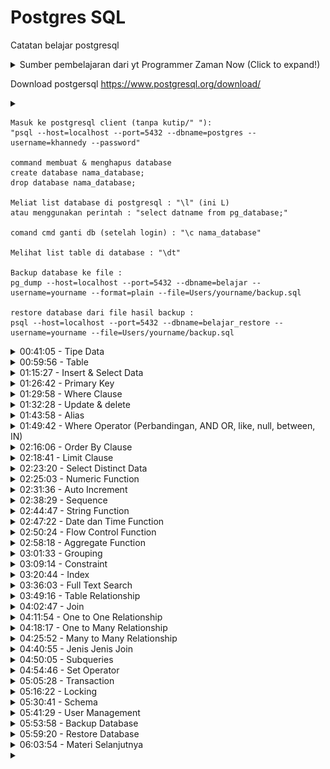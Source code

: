 # Postgres SQL

Catatan belajar postgresql 
<details> 
<summary> Sumber pembelajaran dari yt Programmer Zaman Now (Click to expand!)  </summary>

https://youtu.be/iEeveYoD0SA?si=wGV7oYYJ0rdBuUWG

</details>


Download postgersql 
https://www.postgresql.org/download/

<details>
<summary> </summary>
<img src="" style="width:500px">
</details>


```
Masuk ke postgresql client (tanpa kutip/" "):
"psql --host=localhost --port=5432 --dbname=postgres --username=khannedy --password"

command membuat & menghapus database
create database nama_database;
drop database nama_database;

Meliat list database di postgresql : "\l" (ini L)
atau menggunakan perintah : "select datname from pg_database;"

comand cmd ganti db (setelah login) : "\c nama_database"

Melihat list table di database : "\dt"   

Backup database ke file :
pg_dump --host=localhost --port=5432 --dbname=belajar --username=yourname --format=plain --file=Users/yourname/backup.sql

restore database dari file hasil backup :
psql --host=localhost --port=5432 --dbname=belajar_restore --username=yourname --file=Users/yourname/backup.sql 
```

<!-- Materi tipe data -->
<details>
<summary> 00:41:05 - Tipe Data </summary>

#### Tipe data Number 

Secara garis besar, tipe data number di PostgreSQL ada dua jenis;

* Integer, atau tipe number bilangan bulat
* Floating Point, atau tipe data number pecahan

Ada juga tipe data desimal/numeric, ini tipe data number khusus yang bisa ditentukan jumlah precision dan scale nya. Dokumentasi mengenai tipe data number bisa dilihat [disini](https://www.postgresql.org/docs/current/datatype-numeric.html).

#### Tipe data String 

Tipe data String atau Text ada banyak di PostgreSQL. 

##### Pertama tipe data String : CHAR dan VARCHAR

Kita bisa menentukan jumlah panjang maksimal karakter yang bisa ditampung oleh CHAR dan VARCHAR dengan menggunakan kurung buka lalu masukan jumlah maksimal karakter dan diakhiri kurung tutup. Misal, CHAR(10) atau VARCHAR(10) artinya tipe data String dengan maksimal jumlah karakternya adalah 10 karakter. Maksimum ukuran CHAR atau VARCHAR adalah 65535 karakter. 

##### Kedua Tipe data string : Text 

Berbeda dengan CHAR dan VARCHAR yang kita bisa tentukan panjang maksimum nya, TEXT tidak memiliki maksimum  panjang nya. 

#### Tipe data Date & Time

Sebenarnya bisa kita gunakan String untuk menyimpan data waktu atau tanggal, namun itu tidak direkomendasikan, karena akan menyulitkan kita ketika nanti butuh melakukan manipulasi waktu atau tanggal di PostgreSQL. Ada beberapa jenis tipe data date & time lengkapnya bisa dicek [disini](https://www.postgresql.org/docs/current/datatype-datetime.html).

#### Tipe data Boolean

BOOLEAN adalah tipe data kebenaran, yang artinya datanya hanya ada dua jenis, benar atau salah. Benar direpresentasikan dengan data TRUE, sedangkan salah direpresentasikan dengan data FALSE.

#### Tipe data ENUM

Saat membuat kolom, kadang ada jenis tipe data Text, namun isi datanya sudah fix, misal Jenis Kelamin, Kategori, dan sejenisnya. Kasus seperti itu bisa menggunakan tipe data Enum. Tipe data Enum harus dibuat terlebih dahulu, dan ditentukan Value yang diperbolehkan

Untuk membuat tipe data enum, kita bisa menggunakan perintah SQL:
```sql
CREATE TYPE NAMA_ENUM AS ENUM ('VALUE1, ‘VALUE2’, 'VALUE3');
```

#### Tipe data lainnya 

Sebenarnya masih banyak jenis tipe data yang lain yang didukung oleh PostgreSQL, namun itu bisa kita pelajari jika memang ada kebutuhan spesifik. Seperti misal tipe data binary, json, xml dan lain-lain. Dokumentasi lengkapnya [disini](https://www.postgresql.org/docs/current/datatype.html).
</details>




<!-- Materi table  -->
<details>
<summary>00:59:56 - Table </summary>

Sebelum kita bisa memasukkan data ke tabel, kita wajib terlebih dahulu membuat tabelnya terlebih dahulu. Dan tiap tabel yang kita buat, wajib ditentukan kolom-kolom nya, dan tipe data tiap kolom nya. Kita juga bisa mengubah tabel yang sudah terlanjur dibuat, seperti menambah kolom baru, mengubah kolom yang sudah ada, atau menghapus kolom. 

```sql
-- membuat table
create table barang(
	kode INT not null,
	name varchar(100) not null,
	harga int not null default 1000,
	jumlah int not null default 0,
	waktu_dibuat TIMESTAMP not null default current_timestamp 
);
-- merubah table yang sudah ada
alter table barang
add column deskripsi text;
```
</details>




<!-- Materi insert dan select -->
<details>
<summary> 01:15:27 - Insert & Select Data </summary>

#### Insert Data 

Untuk memasukkan data kedalam tabel, kita bisa menggunakan perintah SQL yang bernama **INSERT**. Contoh query insert data ke table:

```sql 
insert into products(id, name, price, quantity)
values('P0001','Mie Ayam Original',15000, 100);

insert into products(id, name, description, price, quantity)
values('P0002','Mie Ayam Baso Tahu', 'Mie Ayam original + baso tahu', 20000, 100);
-- contoh insert multple data
insert into products(id, name, price, quantity)
values('P0003','Mie Ayam Ceker',20000, 100),
	('P0004','Mie Ayam Spesial',25000, 100),
	('P0005','Mie Ayam Yamin',15000, 100);

```

#### Select Data 

Untuk mengambil data di tabel, kita bisa menggunakan SQL dengan kata kunci **SELECT**. SELECT bisa digunakan untuk mengambil semua kolom yang ada di tabel, atau sebagian kolom saja. Jika kita ingin mengambil semua kolom, kita bisa gunakan karakter * (bintang). Jika kita hanya ingin mengambil beberapa kolom saja, kita bisa sebutkan nama-nama kolom yang ingin kita ambil datanya. 

```sql
-- select semua data menggunakan bintang 
select * from products;
-- select kolom tertentu saja
select id, name, price, quantity from products;

```
</details>




<!-- Materi primary key -->
<details>
<summary> 01:26:42 - Primary Key </summary>

Primary key adalah sebuah kolom yang kita tunjuk sebagai id dari tabel tersebut. Primary key adalah identitas untuk tiap baris data di dalam tabel. Primary key harus unik, tidak boleh ada data dengan primary key yang sama. Contoh membuat table ``products`` dengan primary key ``id``:

```sql 
-- membuat table baru dengan primary key
create table products(
	id VARCHAR(10) not null,
	name VARCHAR(100) not null,
	description text, 
	price int not null,
	quantity int not null default 0,
	created_at TIMESTAMP not null default CURRENT_TIMESTAMP, 
	primary key (id)
);
-- menabahkan primary key pada table yang sudah ada
alter table products add primary key (id);
```
</details>




<!-- Materi where clause  -->
<details>
<summary> 01:29:58 - Where Clause</summary>

Saat mengambil data menggunakan perintah SQL SELECT, kadang kita ingin melakukan pencarian data. Misal, kita ingin mengambil data barang yang harganya 1jt, atau mengambil data barang yang quantity nya 0 (stok nya kosong). Hal ini bisa kita lakukan dengan **WHERE clause** setelah perintah **SELECT**.
```sql 
-- contoh 1
select * from products where name='Mie Ayam Spesial';
-- contoh 2 
select id, name, price, quantity from products where price=20000;
-- contoh 3
select id, name, price, quantity from products where id='P0004';
```
</details>




<!-- Materi update & delete -->
<details>
<summary>01:32:28 - Update & delete  </summary>

Untuk mengubah data di tabel, kita bisa menggunakan perintah SQL UPDATE. Saat menggunakan SQL UPDATE, kita harus memberi tahu data mana yang akan di update dengan WHERE clause.

> ⚠️Hati-hati ketika meng-update data di table, jika sampai WHERE clause nya salah, bisa-bisa kita malah meng-update seluruh data di tabel

```sql
-- contoh update data P0001, set categorynya menjadi makanan
update products set category = 'makanan' where id = 'P0001';

-- contoh mengubah beberapa kolom sekaligus
update products 
	set category = 'makanan',
	description = 'mie ayam + ceker'
where id = 'P0003';

-- contoh mengubah dengan value dikolom
update products set price = price + 5000 where id = 'P0004';
```

#### DELETE data 

Setelah kita tahu cara menambah, mengubah dan mengambil data di tabel, terakhir yang perlu kita ketahui adalah menghapus data di table. Untuk menghapus data di table, kita bisa menggunakan perintah SQL DELETE. Perintah SQL DELETE sama seperti UPDATE, kita perlu memberi tahu data mana yang akan di hapus dengan WHERE clause. 

> ⚠️Hati-hati, jangan sampai salah menentukan WHERE clause, karena jika salah, bisa-bisa kita akan menghapus seluruh data di table

```sql
-- delete data P0009 dari table products
delete from products 
where id = 'P0009';
```
</details>




<!-- Materi alias  -->
<details>
<summary> 01:43:58 - Alias</summary>

PostgreSQL memiliki fitur untuk melakukan alias untuk kolom dan tabel. Alias berguna jika kita ingin mengubah nama kolom atau nama tabel ketika melakukan SELECT data. Mungkin saat ini alias untuk tabel tidak terlalu terlihat gunanya, tapi nanti ketika kita telah mempelajari tentang JOIN, maka fitur alias untuk tabel sangat berguna sekali. Contoh pemakaian alias :

```sql 
select p.id as "kode barang",
	p.price as "harga barang",
	p.description as "deskipsi barang" 
from products as p;
```
</details>




<!-- Materi where operator -->
<details>
<summary> 01:49:42 - Where Operator (Perbandingan, AND OR, like, null, between, IN)</summary>

#### Operator Perbandingan

| Operator | Keterangan  |
| -------- | ----------- |
| =        | Sama dengan |
| <>       | atau        |
| !=       | Tidak sama dengan |
| <        | Kurang dari |
| <=       | Kurang dari atau sama dengan |
| >        | Lebih dari  |
| >=       | Lebih dari atau sama dengan |

contoh mencari data dengan operator perbandingan 
```sql
select * from products where price > 15000;

select * from products where price <= 15000;

select * from products where category != 'minuman';
```

#### AND & OR operator 
Kadang kita ingin mencari data dengan beberapa gabungan kondisi, kita bisa menggunakan operator ``AND`` dan ``OR``. AND dan OR digunakan untuk menggabungkan beberapa dua operator. Contoh : 

```sql
-- contoh 1 
select * from products where price > 15000 and category='makanan';
-- contoh 2 menggunakan OR & AND
select * from products where quantity>100 or category ='makanan' and price >10000;
```

Kita juga bisa menentukan prioritas operator dengan menambahkah tanda kurung (). Contoh :

```sql 
select * from products where category ='makanan' or (quantity>100 and price >10000);
```

#### LIKE Operator

LIKE operator adalah operator yang bisa kita gunakan untuk mencari sebagian data dalam String. Namun perlu diingat, operasi LIKE itu sangat lambat, oleh karena itu, tidak disarankan jika datanya sudah terlalu besar di tabel. 

Operasi LIKE **case sensitive**, jadi huruf besar dan kecil juga berpengaruh, jika kita ingin tidak case sensitive, bisa menggunakan ILIKE/ilike. Contoh operator ilike:

```sql 
select * from products where name ilike '%mie%';
```

#### NULL Operator 

Untuk mencari data yang berisi NULL, kita tidak bisa menggunakan operator perbandingan = NULL. Dan untuk mencari yang tidak null bisa menggunakan IS NOT NULL.

```sql
-- conton is null
select * from products where description is null;
-- contoh is not null
select * from products where description is not null;
```

#### BETWEEN Operator 

Kadang kita ingin mencari data yang >= dan <= secara sekaligus. Misal kita ingin mencari products yang harganya antara 10000 sampai 20000. Untuk melakukan ini, kita bisa menggunakan WHERE price >= 10000 AND price <= 20000

Namun ada operator **BETWEEN** yang bisa kita gunakan agar lebih sederhana. Untuk kebalikannya, kita bisa gunakan **NOT BETWEEN**.

```sql 
-- contoh between
select * from products where price between 10000 and 20000;
-- contoh not between 
select * from products where price not between 10000 and 20000;
```

#### IN Operator 

Operator IN adalah operator untuk melakukan pencarian sebuah kolom dengan beberapa nilai. Misal kita ingin mencari products dengan category Makanan atau Minuman, maka kita bisa menggunakan **operator IN**. Untuk kebalikannya, kita bisa menggunakan **NOT IN**

```sql 
select * from products where category in ('makanan', 'minuman');
```
</details>




<!-- Order by clause -->
<details>
<summary> 02:16:06 - Order By Clause </summary>

Untuk mengurutkan data ketika kita menggunakan perintah SQL SELECT, kita bisa menambahkan ORDER BY clause. **ORDER BY clause** digunakan untuk mengurutkan data berdasarkan kolom yang dipilih, dan jenis urutan (ASC atau DESC). Kita juga bisa mengurutkan tidak hanya terhadap satu kolom, tapi beberapa kolom.
```sql 
-- contoh 
select * from products order by price asc, id desc;
```
</details>




<!-- materi limit clause -->
<details>
<summary>02:18:41 - Limit Clause </summary>

Mengambil seluruh data di tabel bukanlah pilihan bijak, apalagi jika datanya sudah banyak sekali. Kita bisa membatasi jumlah data yang diambil dalam SQL SELECT dengan LIMIT clause. Selain membatasi jumlah data, kita juga bisa meng-skip sejumlah data yang tidak ingin kita lihat. LIMIT biasanya digunakan saat melakukan paging di aplikasi kita, dengan kombinasi OFFSET.

```sql 
-- contoh 1 limit clause
select * from products where price > 0 order by price asc, id desc limit 2;
-- contoh 2 limit clause + offset
select * from products where price > 0 order by price asc, id desc limit 2 offset 2;
```
</details>




<!-- materi distinct  -->
<details>
<summary> 02:23:20 - Select Distinct Data</summary>

Saat melakukan query dengan SELECT, kadang kita mendapatkan data yang duplikat. Misal kita ingin melihat semua kategori di tabel products, maka otomatis hasil query SELECT akan duplikat, karena banyak sekali produk dengan kategori yang sama. 

Jika kita ingin menghilangkan data-data duplikat tersebut , kita bisa menggunakan SELECT dengan tambahan DISTINCT sebelum nama kolom nya. 

```sql
-- tanpa distinct
select category from products;
-- dengan ditinct
select distinct category from products;
```
</details>




<!-- Materi numeric function -->
<details>
<summary> 02:25:03 - Numeric Function</summary>

PostgreSQL memiliki banyak sekali fitur untuk manipulasi data angka. Hal ini memudahkan kita untuk memanipulasi data angka. Secara garis besar, fitur ini dibagi menjadi dua, Arithmetic Operator dan Mathematical Function. 

#### Arithmetic Operator

<img src="./img/arithmetic_operator.png" style="width:400px">

```sql
-- menggunakan arithmetic operator 
select 10 + 10 as hasil;
select id, price/1000 as price_in_k from products;
```

#### Mathematical Function

Ini adalah kumpulan function yang terdapat di PostgreSQL yang bisa kita gunakan sebagai fungsi-fungsi matematika. Ada banyak sekali tidak bisa dimuat disini semua, lengkapnya cek dokumentasinya [disini](https://www.postgresql.org/docs/15/functions-math.html). 

```sql 
-- beberapa contoh mathematical function
select pi();
select power(10,2);
select cos(10), sin(10), tan(10);
select id, name, power(quantity, 2) as quantity_power_2 from products;
```
</details>




<!-- Materi auto increment / serial -->
<details>
<summary> 02:31:36 - Auto Increment </summary>

PostgreSQL memiliki tipe data Number bernama **SERIAL**, fitur ini bisa kita gunakan untuk membuat function yang akan otomatis mengembalikan nilai yang selalu naik ketika dipanggil.

Dengan menggunakan SERIAL, kita tidak perlu lalu memasukkan data primary key secara manual, secara otomatis nilai primary key akan naik. 

Contoh membuat tabel admin dengan id serial:

```sql
create table admin(
	id SERIAL not null,
	first_name varchar(100) not null,
	last_name varchar(100),
	primary key(id)
);
-- melihat current value dari serial 
select currval('admin_id_seq');
```
</details>




<!-- Materi sequence  -->
<details>
<summary> 02:38:29 - Sequence </summary>

Saat kita menggunakan tipe data SERIAL, sebenarnya dibelakangnya, PostgreSQL menggunakan Sequence. **Sequence** adalah fitur dimana kita bisa membuat function auto increment.

Saat menggunakan tipe data SERIAL pada Primary Key, secara otomatis PostgreSQL akan membuat Sequence, dan memanggil function sequence nya sebagai default value untuk Primary Key nya.

```sql
-- membuat sequence 
create sequence contoh_sequence;
-- memanggil sequence, otomatis increment
select nextval('contoh_sequence');
-- melihat/mengambil nilai terakhir sequence 
select currval('contoh_sequence');

-- SERIAL = nextval('admin_id_seq)
-- perintah untuk melihat sequene yang ada di database 
-- cmd/psql = \ds

-- contoh menggunakan sequence manual pada saat membuat tabel
-- lebih baik menggunakan serial
create table admin(
	id int not null default nextval('admin_id_seq'),
	first_name varchar(100),
	last_name varchar(100),
	primary key(id)
);
```
</details>




<!-- materi string function -->
<details>
<summary>02:44:47 - String Function </summary>

Sama seperti number, di PostgreSQL juga banyak menyediakan function untuk tipe data String. Ada banyak sekali function-function yang bisa kita gunakan. Detail string function bisa dicek [disini](https://www.postgresql.org/docs/15/functions-string.html).

Contoh salah satu string function:

```sql 
select id, lower(name), length(name), lower(description) from products;
```
</details>




<!-- Materi date and time function -->
<details>
<summary> 02:47:22 - Date dan Time Function</summary>

PostgreSQL juga menyediakan banyak sekali function yang bisa kita gunakan untuk mengolah data tipe Date dan Time. Detail untuk datetime ada [disini](https://www.postgresql.org/docs/15/functions-datetime.html)

Contoh penggunaan date time:

```sql 
select * from products;
select id, extract(year from created_at), extract(month from created_at) from products;
```
</details>


<!-- Materi flow control function -->
<details>
<summary> 02:50:24 - Flow Control Function </summary>

PostgreSQL memiliki fitur flow control function. Ini mirip IF ELSE di bahasa pemrograman tapi tidak sekompleks pada bahasa pemograman. Detail informasi [disini](https://www.postgresql.org/docs/current/functions-conditional.html)

```sql
--contoh 1:
select id, category,
	case category
		when 'makanan' then 'enak'
		when 'minuman' then 'seger'
		else 'apa itu?' 
	end as category_case
from products;
-- conto 2:
select id, price,
	case 
		when price <= 15000 then 'murah'
		when price <= 20000 then 'mahal'
		else 'mahal banget'
	end as "apakah murah?"
from products;
-- contoh 3
select id, name, description from products;
select id, name, 
	case
		when description is null then 'kosong'
		else description 
	end as description
from products;
```
</details>




<!-- Materi agregate function -->
<details>
<summary>02:58:18 - Aggregate Function </summary>

PostgreSQL mendukung function-function untuk melakukan aggregate. Misal, kita ingin melihat harga paling mahal di tabel product, atau harga termurah, atau rata-rata harga produk, atau total jumlah data di tabel, dan lain-lain. Informasi detail [disini](https://www.postgresql.org/docs/current/functions-aggregate.html).

```sql 
-- contoh menghitung count/jumlah
select id from products;
select count(id) from products;
-- contoh average 
select avg(price) from products;
-- contoh mencari nilai min
select min(price) from products;
-- contohh mencari nilai max
select max(price) from products;
```
</details>




<!-- Materi Grouping  -->
<details>
<summary> 03:01:33 - Grouping </summary>

Kadang saat melakukan aggregate, kita ingin datanya di grouping berdasarkan kriteria tertentu. Misal kita ingin melihat rata-rata harga product, tapi ingin per category.  Atau kita ingin melihat total semua product, tapi per category. Hal ini bisa dilakukan di PostgreSQL dengan menggunakan GROUP BY clause. 

**GROUP BY clause** ini hanya bisa digunakan jika kita menggunakan aggregate function.

```sql
-- group  by clause hanya bisa digunakan jika pakai aggregate function
-- contoh satu
select category, count(id) as "total product"
from products group by category; 
-- contoh dua 
select category, 
	avg(price) as "rata-rata harga", 
	min (price) as "Harga terendah",
	max(price) as "Harga termahal"
from products group by category; 
```

**HAVING clause**. Kadang kita ingin melakukan filter terhadap data yang sudah kita grouping. Misal kita ingin menampilkan rata-rata harga per kategori, tapi yang harganya diatas 10.000 misalnya. Jika menggunakan WHERE di SELECT, hal ini tidak bisa dilakukan untuk memfilter hasil aggregate function, kita harus menggunakan HAVING clause.

```sql
-- having clause / filter data yang sudah di grouping
-- contoh satu
select category,
	count(id) as total
from products group by category having count(id) > 3;
-- contoh dua 
select category, 
	avg(price) as "rata-rata harga", 
	min (price) as "Harga terendah",
	max(price) as "Harga termahal"
from products group by category having avg(price) >= 20000; 
```
</details>




<!-- constraint -->
<details>
<summary> 03:09:14 - Constraint </summary>

Di PostgreSQL, kita bisa menambahkan constraint untuk menjaga data di tabel tetap baik. Constraint sangat bagus ditambahkan untuk menjaga validitas di program kita, sehingga data yang masuk ke database tetap akan terjaga.

**Unique constraint** adalah constraint yang memastikan bahwa data kita tetap unique. Jika kita mencoba memasukkan data yang duplikat, maka PostgreSQL akan menolak data tersebut.

```sql
-- table customer dengan email unique constraint 
-- mencegah data email duplikat.
create table customer(
	id serial not null,
	email varchar(100) not null,
	first_name varchar(100) not null,
	last_name varchar(100) not null,
	primary key (id),
	constraint unique_email unique(email)
);
```

**Check constraint** Check constraint adalah constraint yang bisa kita tambahkan kondisi pengecekannya. Ini cocok untuk mengecek data sebelum dimasukkan ke dalam database. Misal kita ingin memastikan bahwa harga harus diatas 1000 misal, maka kita bisa menggunakan check constraint.

```sql
-- check constraint (constraint yang digunakan untuk menambahkan kondisi cek)
alter table products 
	add constraint price_check check (price > 1000);

alter table products
	add constraint quantity_check check (quantity > 0);
```
</details>




<!-- Materi index -->
<details>
<summary> 03:20:44 - Index </summary>

Secara default, PostgreSQL akan menyimpan data di dalam disk seperti tabel biasanya. Hal ini menyebabkan, ketika kita mencari data, maka PostgreSQL akan melakukan pencarian dari baris pertama sampai terakhir, yang artinya semakin banyak datanya, maka akan semakin lambat proses pencarian datanya.

Kita bisa ubah cara PostgreSQL menyimpan data pada kolom, agar mudah dicari, yaitu menggunakan **Index**. Saat kita membuat index, PostgreSQL akan menyimpan data dalam struktur data [B-Tree](https://en.wikipedia.org/wiki/B-tree). Tidak hanya akan mempermudah kita saat melakukan pencarian, index juga akan mempermudah kita ketika melakukan pengurutan menggunakan **ORDER BY**. 

> index adalah teknik menambahkan index pada kolom data agar memudahkan pencarian (Btree)

Kita bisa membuat lebih dari satu index pada tiap table. Satu index bisa dipakai untuk beberapa kolom index(col1, col2, col3) artinya kita bisa gunakan (col1), (col1, col2), dan (col1,col2,col3)
```sql
-- index sellers_id_and_name_index, mempercepat pencarian (id) atau (id dan nama)
-- tidak mempercepat untuk pencarian nama saja. 
create index sellers_id_and_name_index on sellers(id,name);
select * from sellers where id =1;
select * from sellers where id=1 or name ='galeri Tono';
```

> kekurangan : index mempercepat pencarian query tapi memperlambat proses insert, update, delete. Karena setiap kali kita melakukan perubahan data data query maka akan terjadi proses updata index.

⚠️ Tidak perlu menambahkan index pada primary key atau unique contraint karena sudah ada indexnya.

<img src="./img/ss_indexx.png" style="width:500px">
</details>




<!-- full text search  -->
<details>
<summary> 03:36:03 - Full Text Search </summary>

Ketika melakukan proses pencarian di database biasanya perintah yang digunakan adalah perintah like/ilike. Namun perintah ini dinilai lamban jika database sudah mencapai puluhan ribu, karena operasi ini bekerja dengan mencari seluruh data tabel dari awal hingga paling akhir. Postgersql menyediakan perintah [full text search](https://www.postgresql.org/docs/current/textsearch-intro.html) untuk mengatasi perintah ini. Adapaun kekurangan dan kelebihan full text ini:

* LIKE lamban karena mencari seluruh data di tabel dari baris pertama sampai akhir (tidak pakai index)
* full-text bisa digunakan untuk mencari sebagian kata di kolom dengan tipe data string
* tidak flexible karena hanya mencari perkata tidak seperti like yang bisa mencari sepersukukata
* Di PostgreSQL, Full-Text Search menggunakan function to_tsvector(text) dan to_tsquery(query)
* bisa menggunakan function tersebut tanpa membuat index, namun performanya akan sama saja dengan LIKE, lambat karena harus di cek satu-satu

```sql
-- full search / tidak menggunakan index
select * from products where name ilike '%mie%';
select * from products where to_tsvector(name) @@ to_tsquery('mie');
```

Untuk membuat index Full-Text Search kita bisa menggunakan perintah yang sama dengan index biasa, tapi harus disebutkan detail dari jenis index Full-Text Search nya

```sql
-- lihat bahasa
select cfgname from pg_ts_config;
--buat index
create index products_name_search on products using gin(to_tsvector('indonesian', name));
create index products_description_search on products using gin(to_tsvector('indonesian', description));
-- saat pakai tidak usah pakai to_tsvector tapi langsung to_tsquery
select * from products where name @@ to_tsquery('mie');
select * from products where description  @@ to_tsquery('mie');
```

query operator di full-text search, **to_tsquery** mendukung operator : &/AND, |/or, !/NOT, ""/semua data

```sql 
select * from products where name @@ to_tsquery('mie & baso'); -- and
select * from products where name @@ to_tsquery('mie | baso'); -- or
select * from products where name @@ to_tsquery('!baso'); -- not
select * from products where name @@ to_tsquery('''mie ayam'''); -- '' '' mencari detail/tepat satu kalimat
```

> Kita juga bisa secara otomatis membuat kolom dengan tipe data **TSVECTOR**. Secara otomatis kolom tersebut berisi text yang memiliki index Full-Text Search
</details>




<!-- Materi table relationship -->
<details>
<summary> 03:49:16 - Table Relationship </summary>

Dalam Relational DBMS, salah satu fitur andalan nya adalah table relationship. Yaitu relasi antar tabel kita bisa melakukan relasi dari satu tabel ke tabel lain. 

Saat membuat relasi tabel, biasanya kita akan membuat sebuah kolom sebagai referensi ke tabel lainnya. Misal saat kita membuat tabel penjualan, di dalam tabel penjualan, kita akan menambahkan kolom id_produk sebagai referensi ke tabel produk, yang berisi primary key di tabel produk. Kolom referensi ini di PostgreSQL dinamakan **Foreign Key**.

```sql
create table wishlist(
	id serial not null,
	id_product varchar(10) not null,
	description text,
	primary key(id),
	constraint fk_wishlist_product foreign key (id_product) references products (id)
);
```

Ketika menghapus data berelasi, secara default PostgreSQL akan menolak operasi delete tersebut, hal ini karena default behaviornya adalah restrict. Fitur ini dapat dirubah dengan cara merubah ``constraint foreign key``nya. Seperti contoh berikut:

```sql
alter table wishlist 
add constraint fk_wishlist_product foreign key(id_product) references products(id)
on delete cascade on update cascade;
```

Selain ``restrict`` dan ``cascade``, ada beberapa sintaks dengan fungsinya masing-masing yaitu:

|   bahavior   |      ON DELETE       | ON UPDATE |
| ------------ | -------------------- | --------- |
| RESTRICT     | ditolak              | ditolak   |
| CASCADE      | data dihapus         | data dihapus |
| NO ACTION    | data dibiarkan | data dibiarkan |
| SET NULL     | diubah null | diubah null |
| SET DEFAULT  | diubah default value | diubah default value |

</details>





<!-- materi join -->
<details>
<summary> 04:02:47 - Join </summary>

PostgreSQL mendukung query SELECT langsung ke beberapa tabel secara sekaligus. Namun untuk melakukan itu, kita perlu melakukan JOIN di SQL SELECT yang kita buat. Untuk melakukan JOIN, kita perlu menentukan tabel mana yang merupakan referensi ke tabel lain. 

Join cocok sekali dengan foreign key, walaupun di PostgreSQL tidak ada aturan kalau JOIN harus ada foreign key. Join di PostgreSQL bisa dilakukan untuk lebih dari beberapa tabel

> Idealnya kita melakukan JOIN jangan lebih dari 5 tabel, karena itu bisa berdampak ke performa query yang lambat

```sql
-- contoh, join dengan alias
select p.id, c.email, p.name, w.description
from wishlist as w 
	join products as p on w.id_product = p.id 
	join customer as c on c.id = w.id_customer;
```
</details>




<!-- Materi One to one ralationship -->
<details>
<summary>04:11:54 - One to One Relationship</summary>

**One to One relationship** adalah relasi antar tabel yang paling sederhana. Artinya tiap data di sebuah tabel hanya boleh berelasi ke maksimal 1 data di tabel lainnya tidak boleh ada relasi lebih dari 1 data.

Contoh misal, kita membuat aplikasi toko online yang terdapat fitur wallet, dan 1 customer, cuma boleh punya 1 wallet.

<img src="./img/diagram_OtoO.png" style="width:500px">

Cara membuat One to One relationship cukup mudah, kita bisa membuat kolom foreign key, lalu set kolom tersebut menggunakan **UNIQUE KEY**, hal ini dapat mencegah terjadi data di kolom tersebut agar tidak duplikat.

Atau cara lainnya, kita bisa membuat tabel dengan primary key yang sama, sehingga tidak butuh lagi kolom untuk FOREIGN KEY.

```sql

-- membuat table wallet 
create table wallet (
	id serial not null,
	id_customer int not null,
	balance int not null default 0,
	primary key (id),
	constraint wallet_customer_unique unique (id_customer),
-- UNIQUE memastikan bahwa id_customer tidak ada yg sama datanya
	constraint fk_wallet_customer foreign key (id_customer) references customer(id)
);
```
</details>




<!-- Materi one to Many -->
<details>
<summary> 04:18:17 - One to Many Relationship
</summary>

**One to many relationship** adalah relasi antar tabel dimana satu data bisa digunakan lebih dari satu kali di tabel relasinya.Berbeda dengan one to one yang cuma bisa digunakan maksimal 1 kali di tabel relasinya, one to many tidak ada batasan berapa banyak data digunakan.

Contoh relasi antar tabel categories dan products, dimana satu category bisa digunakan oleh lebih dari satu product, yang artinya relasinya one category to many products.

Pembuatan relasi one to many sebenarnya sama dengan one to one, yang membedakan adalah, kita tidak perlu menggunakan ``UNIQUE KEY``, karena datanya memang bisa berkali-kali ditambahkan di tabel relasinya.

<img src="./img/diagram_OtoM.png" style="width:500px">

```sql
-- membuat table categoies 1 to N products
create table categories(
	id varchar(10) not null,
	name varchar(100) not null,
	primary key (id)
);

-- rubah table products
alter table products
add column id_category varchar(10)
add constraint fk_product_category foreign key(id_category) references categories(id);
```
</details>




<!-- Materi Many to Many relationship -->
<details> 
<summary> 04:25:52 - Many to Many Relationship </summary>

**Many to Many** adalah relasi dimana ada relasi antara 2 tabel dimana table pertama bisa punya banyak relasi di table kedua, dan table kedua pun punya banyak relasi di table pertama.

Ini memang sedikit membingungkan, bagaimana caranya bisa relasi kebanyakan secara bolak balik, sedangkan di table kita cuma punya 1 kolom?

Contoh relasi many to many adalah relasi antara produk dan penjualan, dimana setiap produk bisa dijual berkali kali, dan setiap penjualan bisa untuk lebih dari satu produk.

Solusi yang biasa dilakukan jika terjadi relasi many to many adalah, biasanya kita akan <u>menambah 1 tabel ditengahnya</u>. Tabel ini bertugas sebagai jembatan untuk menggabungkan relasi many to many. Isi table ini akan ada id dari table pertama dan table kedua, dalam kasus ini adalah ``id_product`` dan ``id_order``. Dengan demikian, kita bisa menambahkan beberapa data ke dalam tabel relasi ini, sehingga berarti satu product bisa dijual beberapa kali di dalam table order, dan satu order bisa membeli lebih dari satu product.

<img src="./img/diagram_MtoM.png" style="width:500px">

```sql 
-- Pemecahan masalah : products(N) to (N)orders
-- jadi : products(N) to (1)orders_detail(1) to (N)orders
-- table products sudah dibuat
-- table orders 
create table orders(
	id serial not null,
	total int not null,
	order_date timestamp not null default current_timestamp,
	primary key(id)
);
-- buat table orders detail
create table orders_detail(
	id_product varchar(10) not null,
	id_order int not null,
	price int not null,
	quantity int not null,
	primary key(id_product, id_order),
    add constraint fk_order_detail _product foreign key (id_product) references products(id),
    add constraint fk_order_detail_order foreign key (id_order) references orders(id)
);

```
</details>




<!-- Materi jenis-jenis join -->
<details>
<summary> 04:40:55 - Jenis Jenis Join </summary>

**INNER JOIN (default join)**

**Inner join** adalah mekanisme JOIN, dimana terdapat relasi antara tabel pertama dan tabel kedua. Jika ada data di tabel pertama yang tidak memiliki relasi di table kedua ataupun sebaliknya, maka hasil INNER JOIN tidak akan ditampilkan. 

<img src="./img/diagram_innerjoin.png" style="width:500px">

contoh query inner join :
```sql
select * from categories
inner join products on products.id_category = categories.id;
```

**LEFT JOIN**

**left join** adalah join yang seperti inner join, tapi semua data ditable pertama akan diambil, ditable kedua hanya yang berelasi yang diambil datanya.

<img src="./img/diagram_leftjoin.png" style="width:500px">

contoh query left join:
```sql
select * from categories
left join products on products.id_category = categories.id;
```

**RIGHT JOIN**

**Right join** adalah join seperti inner join, semua data ditable kedua akan diambil,tapi ditable pertama hanya akan menampilkan data yag berelasinya saja. (kebalikan left join).

<img src="./img/diagram_rightjoin.png" style="width:500px">

Contoh query right join:
```sql
select * from categories
right join products on products.id_category = categories.id;
```

**FULL JOIN**

FULL JOIN adalah join yang semua data di tabelnya pertama dan kedua diambil/ditampilkan, jika tidak ada relasi maka hasilnya null.

<img src="./img/diagram_fulljoin.png" style="width:500px">

Contoh query full join:
```sql
select * from categories
full join products on products.id_category = categories.id;

```
</details>




<!-- Materi Subqueries -->
<details>
<summary> 04:50:05 - Subqueries </summary>

**subqueries** adalah query yang ada didalam query yang lain, bisa digunakan untuk pencarian where dari hasil select query ataupun aggregate function.

```sql
-- subquery di where
select avg(price) from products;  -- aggregate function
select * from products where price > (select avg(price) from products);
```
```sql
-- subquery di from
select max(price) from (select products.price as price
from categories join products on products.id_category = categories.id) as contoh;
```
</details>




<!-- Materi set operator -->
<details>
<summary> 04:54:46 - Set Operator </summary>

**operator set**, dimana ini adalah operasi antara hasil dari dua SELECT query. Ada beberapa jenis operator set yaitu ; UNION, UNION ALL, INTERSECT, EXCEPT. 

**operator set : UNION**

Union adalah operasi menggabungkan dua buah select query, dimana jika terdapat data yang duplikat, data duplikasinya akan dihapus dari hasil query. contoh:
```sql
select distinct email from customer 
union
select distinct email from guestbooks;
--distinct hanya untuk menghilangkan data duplikat
```
<img src="./img/diagram_union.png" style="width:500px">

**set operator : UNION ALL**

union all adalah operasi union, tapi data hasil duplikat tetap akan ditampilkan di hasil querynya. contoh :
```sql
select distinct email from customer
union all
select distinct email from guestbooks;
```
<img src="./img/diagram_unionall.png" style="width:500px">

**set operator : INTERSECT**

intersect adalah operasi menggabungkan dua query, tapi yang diambil/ditampilkan hanya yang datanya ada dihasil query pertama dan kedua, dan datanya muncul tidak dalam keadaan duplikat. contoh:
```sql
select distinct email from customer
intersect
select distinct email from guestbooks;
```
<img src="./img/diagram_intersect.png" style="width:500px">

**set operator : EXCEPT**

except adalah operasi dua query dimana, jika data itu sama pada query pertama dan query kedua maka data tidak akan ditampilkan. contoh:
```sql
select distinct email from customer
except
select distinct email from guestbooks;
```
<img src="./img/diagram_except.png" style="width:500px">

> Adapun ``set operator`` bisagunakan pada **subquery**

```sql
-- set operator union all pada subquery
select email, count(email) 
from (select email from customer 
    union all 
    select email from guestbooks) as contoh 
group by email;
```
Query tersebut untuk menghitung duplikat email pada table customer dan guestbooks, hasilnya akan seperti ini:
<img src="./img/count_email_edit.png" style="width:300px">
</details>




<!-- Materi transaction -->
<details>
<summary> 05:05:28 - Transaction </summary>

**Transaction** adalah cara atau mekanisme membungkus beberapa perintah sekaligus menjadi satu operasi, hal ini bertujuan agar data tetap konsisten. Kenapa bisa konsisten? karena semua perintah yang ada dalam transaction harus berhasil semuanya atau gagal semuanya. 

contoh kasus aplikasi belanja online ketika customer menekan tombol pesan maka yt terjadi:

* insert data tabel order pesanan, 
* insert data detail order pesanan,  
* menurunkan quantity di table product dll.

Jika terjadi kesalahan/pembatalan disalah satu perintah harapannya perintah sebelumnya dibatalkan, agar data tetap konsisten. 3 perintah utama ``transaction`` di postgresql yaitu: 

|     Perintah      |       Keterangan       |
|-------------------|------------------------|
| START TRANSACTION | Memulai proses transaksi, proses selanjutnya akan dianggap transaksi sampai perintah COMMIT atau ROLLBACK |
|COMMIT             | Menyimpan secara permanen seluruh proses transaksi |
|ROLLBACK           | Membatalkan secara permanen seluruh proses transaksi |

Fitur transaction ini tidak bisa berpengaruh pada perintah **DDL (Data Definition Language)** seperti perintah merubah struktur, membuat tabel, menambahkan kolom, hapus tabel, hapus DB. Transaction hanya bisa digunakan pada perintah **DML (Data Manipulation Language)** seperti operasi Insert, Update, dan Delete saja.

```sql
-- contoh transaction
start transaction ;
insert into guestbooks(email, title, content)
values ('transaction@pzn.com', 'transaction', 'transaction');

insert into guestbooks(email, title, content)
values ('transaction@pzn.com', 'transaction', 'transaction 2');

insert into guestbooks(email, title, content)
values ('transaction@pzn.com', 'transaction', 'transaction 3');
-- hasil input 3 data diatas muncul di user yang melakukan input saja 
-- hasil input 3 data diatas akan benar-benar maksu jika sudah dicommit
select * from guestbooks;
commit;
```
</details>




<!-- Materi Locking -->
<details>
<summary> 05:16:22 - Locking </summary>

locking adalah proses mengunci data yang ada di DBMS. Misalkan pada saat menggunakan fitur ``transaction`` saat sql belum di ``commit`` atau di ``rollback`` maka datanya itu akan secara otomatis dilock terlebih dahulu sebelum akhirnya data dimasukan atau perintahnya dieksekusi.

```sql 
start transaction;
update products set description = 'mie ayam original enak' where id = 'P0001';
-- saat ini perubahan description pada data P0001 sudah dilock
-- perubahannya hanya akan dilihat oleh sesion/ atau orang tersebut
-- tapi ketika seseorang melakukan perubahan pada P0001 (data yang sama) maka 
-- perubahannya akan ditangguhkan (menunggu) hingga perintah commit disesi ini dilakukan. 
commit;
```
Proses mengunci data sangat penting dilakukan, salah satunya agar data benar-benar terjamin konsistensinya. Karena pada kenyataannya, aplikasi yang akan kita buat pasti digunakan oleh banyak pengguna, dan banyak pengguna tersebut bisa saja akan mengakses data yang sama, jika tidak ada proses locking, bisa dipastikan akan terjadi **RACE CONDITION**, yaitu proses balapan ketika mengubah data yang sama.

Contoh saja, ketika kita belanja di toko online, kita akan balapan membeli barang yang sama, jika data tidak terjaga, bisa jadi kita salah mengupdate stock karena pada saat yang bersamaan banyak yang melakukan perubahan stock barang.

**Locking manual**, saat melakukan perubahan pada data, biasanya kita akan melihat data tersebut (``select``) sebelum merubahnya. Untuk mencegah perubahan data tesebut oleh user lain pada saat kita lihat maka sebaiknya kita gunakan lock pada query select dengan menambahkan perintah ``for update`` pada query ``select`` tersebut. 
```sql 
start transaction;
select * from products where id = 'P0001' for update;
-- data P0001 sudah dilock saat query select,
-- perubahan user lain pada data 'P0001' akan ditangguhkan
```

⚠️ Selain itu ada yang diperhatikan yaitu **Deadlock**, Deadlock adalah situasi ada 2 proses yang saling menunggu satu sama lain, namun data yang ditunggu dua-duanya di lock oleh proses yang lainnya, sehingga proses menunggunya ini tidak akan pernah selesai. Contoh kasus deadlock :
```sql 
-- user ke-1 melakukan SELECT FOR UPDATE didata 'P0001'
start transaction;
select * from products where id = 'P0001' for update;
-- user ke-2 melakukan SELECT FOR UPDATE didata 'P0002'
start transaction;
select * from products where id = 'P0002' for update;
-- lalu user ke-1 melakukan SELECT FOR UPDATE didata 'P0002'
-- dan user ke-2 melakukan SELECT FOR UPDATE didata 'P0001'
```
akhirnya ``proses user ke-1`` dan ``proses user ke-2`` akan saling menunggu dan dari 4 proses ini akan terjadi yang namanya proses deadlock.

<img src="./img/waiting_deadlock.png" style="width:700px">


Untungnya postgresql bisa mendeteksi proses deadlock, maka jika terjadi hal serupa postgresql akan otomatis menghentikannya. 
<img src="./img/deadlock.png" style="width:700px">
</details>




<!-- Materi schema -->
<details>
<summary>05:30:41 - Schema </summary>
Di POSTGRESQL terdapat fitur schema, secara default saat membuat  table sebenarnya kita membuat dan menyimpan data table kita di dalam schema public. Gambarannya sama seperti kita menyimpan file-file didalam sebuah folder. 

<img src="./img/diagram_schema.png" style="width:500px">

Di Postgresql kita bisa membuat schema sendiri, berikut sql untuk schema: 
```sql 
--melihat current schema  
select current_schema();
show search_path;
-- membuat dan emnghapus schema
create schema contoh;
create schema contoh1;
-- hati-hati bisa menghapus seluruh schema 
drop schema contoh;
drop schema contoh1;
-- pindah schema dari public ke contoh
set search_path to contoh;
```
Dengan adanya schema ini memungkinkan kita untuk membuat 2 tabel dengan nama yang sama disatu database tetapi berbeda schema. Saat kita membuat table otomatis table akan dibuat pada schema yang sedang dipilih ``current_schema``. Maka ketika kita ingin mengakses ataupun melakukan perubahan pada schema lain dari schema yang digunakan, kita bisa menambahkan nama ``nama_schema.nama_table`` di sqlnya. Misalkan :
```sql 
-- current_schema di contoh, ingin melihat table produk di schema public:
select * from public.products;
-- currrent_schema di public, ingin membuat table di schema contoh
create table contoh.products(
	id serial not null,
	name varchar(100) not null,
	primary key(id)
);
-- insert ke products yang ada di schema contoh saat berada di schema public
insert into contoh.products(name)
values  ('iphone'),
        ('Play station');
```
</details>




<!-- materi user management -->
<details>
<summary> 05:41:29 - User Management </summary>
Secara default user utama yang dibuat otomatis saat installasi postgres (nama user linux/mac) itu defaultnya memiliki hak akses super administrator. Proses memanage user hanya bisa dilakukan oleh user yang memiliki hak akses super administrator.

> pro tip: sebaiknya saat menggunakan postgresSQL aplikasi yang dibuat/diproduction, tidak disarankan menggunakan user utama. lebih baik membuat user baru yang khusus untuk tiap aplikasi dan dibatasi hak aksesnya untuk tiap user tersebut.

SQL membuat dan menghapus user, detail perintahnya bisa dilihat [disini](https://www.postgresql.org/docs/current/sql-createrole.html). Contoh sql membuat dan menghapus user:
```sql
-- membuat
create role yusuf;
create role anisa;
-- menghapus
drop role yusuf;
drop role anisa;
```
sql merubah user, detail dokumentasinya bisa dilihat [disini](https://www.postgresql.org/docs/current/sql-alterrole.html). Contoh sql merubah user:
```sql
-- merubah password user 
alter role yusuf login password 'rahasia';
alter role anisa login password 'rahasia';
```
Adapun cara untuk memberikan hak akses pada user yaitu dengan ``grant``, detailnya bisa dilihat [disini](https://www.postgresql.org/docs/current/sql-grant.html). Contoh penggunaan grant:
```sql
-- memberi hak akses update, insert, dan select user "yusuf" pada semua table di schema public
grant insert, update, select on all tables in schema public to yusuf;
-- memberi hak akses menggunakan dan update sequence "guestbooks_id_seq" untuk user "yusuf"
grant usage, select, update on guestbooks_id_seq to yusuf;
-- memberi hak akses insert, update, select user "anisa" pada table customer saja
grant insert, update, select on customer to anisa;
```
</details>




<!-- Materi backup -->
<details>
<summary>05:53:58 - Backup Database </summary>

> Pro tips : ada baiknya kita selalu melakukan backup data secara reguler

Untuk melakukan backup database tidak menggunakan perintah SQL, melainkan menggunakan command postgreSQL, namanya adalah ``pg_dump`` [lebih detailnya](https://www.postgresql.org/docs/current/app-pgdump.html).
```
pg_dump --host=localhost --port=5432 --dbname=belajar --username=yourname --format=plain --file=Users/yourname/backup.sql
```
</details>




<!-- materi restore -->
<details>
<summary>05:59:20 - Restore Database </summary>

Buat database baru dengan nama ``belajar_restore``

```sql 
create database belajar_restore;
```
lalu restore backup sebelumnya backup.sql ke db belajar_restore dengan perintah psql :

```
psql --host=localhost --port=5432 --dbname=belajar_restore --username=yourname --file=Users/yourname/backup.sql 
```
</details>




<!-- materi selanjutnya -->
<details>
<summary> 06:03:54 - Materi Selanjutnya</summary>
Postgresql dah tamat materi selanjutnya:

* postgresql ACID
* postgresql table partitioning
* studi kasus database desing psql
* belajar bahasa pemograman
</details>




<details>
<summary> </summary>
<img src="" style="width:500px">
</details>


